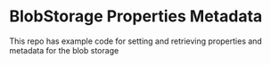 # BlobStorage Properties Metadata
This repo has example code for setting and retrieving properties and metadata for the blob storage
